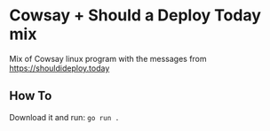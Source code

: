 

# Cowsay + Should a Deploy Today mix


Mix of Cowsay linux program with the messages from <https://shouldideploy.today>



## How To


Download it and run: `go run .`





